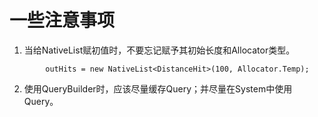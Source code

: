 # 一些注意事项

1. 当给NativeList赋初值时，不要忘记赋予其初始长度和Allocator类型。

```
        outHits = new NativeList<DistanceHit>(100, Allocator.Temp);
```

2. 使用QueryBuilder时，应该尽量缓存Query；并尽量在System中使用Query。

